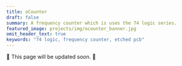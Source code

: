 ```yaml
---
title: oCounter
draft: false
summary: A frequency counter which is uses the 74 logic series.
featured_image: projects/img/ocounter_banner.jpg
omit_header_text: true
keywords: "74 logic, frequency counter, etched pcb"
---
```


:construction: This page will be updated soon. :construction: